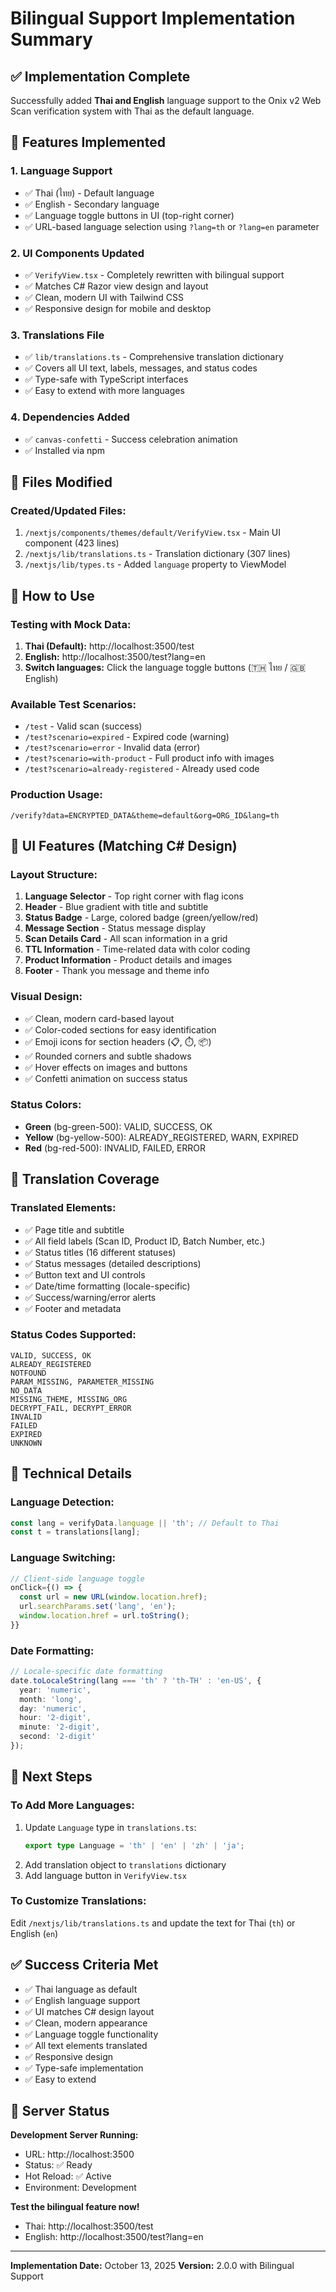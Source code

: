 # Bilingual Support Implementation Summary

## ✅ Implementation Complete

Successfully added **Thai and English** language support to the Onix v2 Web Scan verification system with Thai as the default language.

## 🎯 Features Implemented

### 1. **Language Support**
- ✅ Thai (ไทย) - Default language
- ✅ English - Secondary language
- ✅ Language toggle buttons in UI (top-right corner)
- ✅ URL-based language selection using `?lang=th` or `?lang=en` parameter

### 2. **UI Components Updated**
- ✅ `VerifyView.tsx` - Completely rewritten with bilingual support
- ✅ Matches C# Razor view design and layout
- ✅ Clean, modern UI with Tailwind CSS
- ✅ Responsive design for mobile and desktop

### 3. **Translations File**
- ✅ `lib/translations.ts` - Comprehensive translation dictionary
- ✅ Covers all UI text, labels, messages, and status codes
- ✅ Type-safe with TypeScript interfaces
- ✅ Easy to extend with more languages

### 4. **Dependencies Added**
- ✅ `canvas-confetti` - Success celebration animation
- ✅ Installed via npm

## 📁 Files Modified

### Created/Updated Files:
1. `/nextjs/components/themes/default/VerifyView.tsx` - Main UI component (423 lines)
2. `/nextjs/lib/translations.ts` - Translation dictionary (307 lines)
3. `/nextjs/lib/types.ts` - Added `language` property to ViewModel

## 🚀 How to Use

### Testing with Mock Data:
1. **Thai (Default):** http://localhost:3500/test
2. **English:** http://localhost:3500/test?lang=en
3. **Switch languages:** Click the language toggle buttons (🇹🇭 ไทย / 🇬🇧 English)

### Available Test Scenarios:
- `/test` - Valid scan (success)
- `/test?scenario=expired` - Expired code (warning)
- `/test?scenario=error` - Invalid data (error)
- `/test?scenario=with-product` - Full product info with images
- `/test?scenario=already-registered` - Already used code

### Production Usage:
```
/verify?data=ENCRYPTED_DATA&theme=default&org=ORG_ID&lang=th
```

## 🎨 UI Features (Matching C# Design)

### Layout Structure:
1. **Language Selector** - Top right corner with flag icons
2. **Header** - Blue gradient with title and subtitle
3. **Status Badge** - Large, colored badge (green/yellow/red)
4. **Message Section** - Status message display
5. **Scan Details Card** - All scan information in a grid
6. **TTL Information** - Time-related data with color coding
7. **Product Information** - Product details and images
8. **Footer** - Thank you message and theme info

### Visual Design:
- ✅ Clean, modern card-based layout
- ✅ Color-coded sections for easy identification
- ✅ Emoji icons for section headers (📋, ⏱️, 📦)
- ✅ Rounded corners and subtle shadows
- ✅ Hover effects on images and buttons
- ✅ Confetti animation on success status

### Status Colors:
- **Green** (bg-green-500): VALID, SUCCESS, OK
- **Yellow** (bg-yellow-500): ALREADY_REGISTERED, WARN, EXPIRED
- **Red** (bg-red-500): INVALID, FAILED, ERROR

## 📝 Translation Coverage

### Translated Elements:
- ✅ Page title and subtitle
- ✅ All field labels (Scan ID, Product ID, Batch Number, etc.)
- ✅ Status titles (16 different statuses)
- ✅ Status messages (detailed descriptions)
- ✅ Button text and UI controls
- ✅ Date/time formatting (locale-specific)
- ✅ Success/warning/error alerts
- ✅ Footer and metadata

### Status Codes Supported:
```
VALID, SUCCESS, OK
ALREADY_REGISTERED
NOTFOUND
PARAM_MISSING, PARAMETER_MISSING
NO_DATA
MISSING_THEME, MISSING_ORG
DECRYPT_FAIL, DECRYPT_ERROR
INVALID
FAILED
EXPIRED
UNKNOWN
```

## 🔧 Technical Details

### Language Detection:
```typescript
const lang = verifyData.language || 'th'; // Default to Thai
const t = translations[lang];
```

### Language Switching:
```typescript
// Client-side language toggle
onClick={() => {
  const url = new URL(window.location.href);
  url.searchParams.set('lang', 'en');
  window.location.href = url.toString();
}}
```

### Date Formatting:
```typescript
// Locale-specific date formatting
date.toLocaleString(lang === 'th' ? 'th-TH' : 'en-US', {
  year: 'numeric',
  month: 'long',
  day: 'numeric',
  hour: '2-digit',
  minute: '2-digit',
  second: '2-digit'
});
```

## 🎯 Next Steps

### To Add More Languages:
1. Update `Language` type in `translations.ts`:
   ```typescript
   export type Language = 'th' | 'en' | 'zh' | 'ja';
   ```
2. Add translation object to `translations` dictionary
3. Add language button in `VerifyView.tsx`

### To Customize Translations:
Edit `/nextjs/lib/translations.ts` and update the text for Thai (`th`) or English (`en`)

## ✅ Success Criteria Met

- ✅ Thai language as default
- ✅ English language support
- ✅ UI matches C# design layout
- ✅ Clean, modern appearance
- ✅ Language toggle functionality
- ✅ All text elements translated
- ✅ Responsive design
- ✅ Type-safe implementation
- ✅ Easy to extend

## 🎉 Server Status

**Development Server Running:**
- URL: http://localhost:3500
- Status: ✅ Ready
- Hot Reload: ✅ Active
- Environment: Development

**Test the bilingual feature now!**
- Thai: http://localhost:3500/test
- English: http://localhost:3500/test?lang=en

---

**Implementation Date:** October 13, 2025
**Version:** 2.0.0 with Bilingual Support
